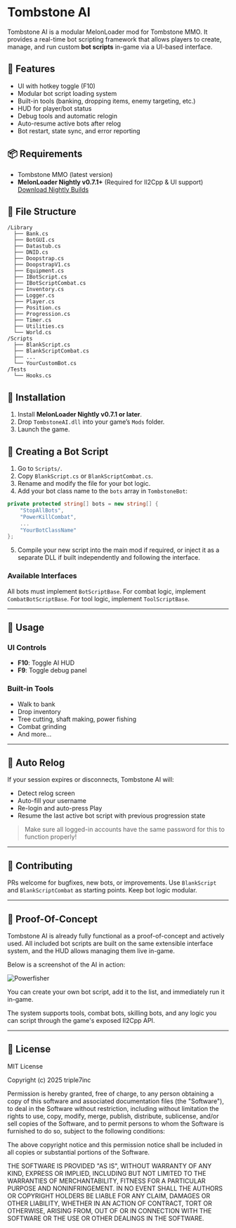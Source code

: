 # Tombstone AI

Tombstone AI is a modular MelonLoader mod for Tombstone MMO. It provides a real-time bot scripting framework that allows players to create, manage, and run custom **bot scripts** in-game via a UI-based interface.

## 🔧 Features

- UI with hotkey toggle (F10)
- Modular bot script loading system
- Built-in tools (banking, dropping items, enemy targeting, etc.)
- HUD for player/bot status
- Debug tools and automatic relogin
- Auto-resume active bots after relog
- Bot restart, state sync, and error reporting

## 📦 Requirements

- Tombstone MMO (latest version)
- **MelonLoader Nightly v0.7.1+** (Required for Il2Cpp & UI support)  
  [Download Nightly Builds](https://github.com/LavaGang/MelonLoader/releases/tag/v0.7.0)

## 📁 File Structure

```
/Library
  ├── Bank.cs
  ├── BotGUI.cs
  ├── Datastub.cs
  ├── DNID.cs
  ├── Doopstrap.cs
  ├── DoopstrapV1.cs
  ├── Equipment.cs
  ├── IBotScript.cs
  ├── IBotScriptCombat.cs
  ├── Inventory.cs
  ├── Logger.cs
  ├── Player.cs
  ├── Position.cs
  ├── Progression.cs
  ├── Timer.cs
  ├── Utilities.cs
  └── World.cs
/Scripts
  ├── BlankScript.cs
  ├── BlankScriptCombat.cs
  ├── ...
  └── YourCustomBot.cs
/Tests
  └── Hooks.cs
```

## 🚀 Installation

1. Install **MelonLoader Nightly v0.7.1 or later**.
2. Drop `TombstoneAI.dll` into your game’s `Mods` folder.
3. Launch the game.

## 🧠 Creating a Bot Script

1. Go to `Scripts/`.
2. Copy `BlankScript.cs` or `BlankScriptCombat.cs`.
3. Rename and modify the file for your bot logic.
4. Add your bot class name to the `bots` array in `TombstoneBot`:

```csharp
private protected string[] bots = new string[] {
    "StopAllBots",
    "PowerKillCombat",
    ...
    "YourBotClassName"
};
```

5. Compile your new script into the main mod if required, or inject it as a separate DLL if built independently and following the interface.

### Available Interfaces

All bots must implement `BotScriptBase`. For combat logic, implement `CombatBotScriptBase`.
For tool logic, implement `ToolScriptBase`.

---

## 🧰 Usage

### UI Controls
- **F10**: Toggle AI HUD
- **F9**: Toggle debug panel

### Built-in Tools

- Walk to bank
- Drop inventory
- Tree cutting, shaft making, power fishing
- Combat grinding
- And more...

---

## 🔁 Auto Relog

If your session expires or disconnects, Tombstone AI will:
- Detect relog screen
- Auto-fill your username
- Re-login and auto-press Play
- Resume the last active bot script with previous progression state

> Make sure all logged-in accounts have the same password for this to function properly!

---

## 💬 Contributing

PRs welcome for bugfixes, new bots, or improvements. Use `BlankScript` and `BlankScriptCombat` as starting points. Keep bot logic modular.

---

## 🧪 Proof-Of-Concept

Tombstone AI is already fully functional as a proof-of-concept and actively used. All included bot scripts are built on the same extensible interface system, and the HUD allows managing them live in-game.

Below is a screenshot of the AI in action:

![Powerfisher](./powerfish.gif)

You can create your own bot script, add it to the list, and immediately run it in-game.

The system supports tools, combat bots, skilling bots, and any logic you can script through the game's exposed Il2Cpp API.

---

## 📄 License

MIT License

Copyright (c) 2025 triple7inc

Permission is hereby granted, free of charge, to any person obtaining a copy
of this software and associated documentation files (the "Software"), to deal
in the Software without restriction, including without limitation the rights
to use, copy, modify, merge, publish, distribute, sublicense, and/or sell
copies of the Software, and to permit persons to whom the Software is
furnished to do so, subject to the following conditions:

The above copyright notice and this permission notice shall be included in all
copies or substantial portions of the Software.

THE SOFTWARE IS PROVIDED "AS IS", WITHOUT WARRANTY OF ANY KIND, EXPRESS OR
IMPLIED, INCLUDING BUT NOT LIMITED TO THE WARRANTIES OF MERCHANTABILITY,
FITNESS FOR A PARTICULAR PURPOSE AND NONINFRINGEMENT. IN NO EVENT SHALL THE
AUTHORS OR COPYRIGHT HOLDERS BE LIABLE FOR ANY CLAIM, DAMAGES OR OTHER
LIABILITY, WHETHER IN AN ACTION OF CONTRACT, TORT OR OTHERWISE, ARISING FROM,
OUT OF OR IN CONNECTION WITH THE SOFTWARE OR THE USE OR OTHER DEALINGS IN THE
SOFTWARE.
